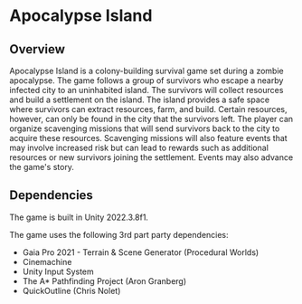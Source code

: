 # Apocalypse Island

## Overview

Apocalypse Island is a colony-building survival game set during a zombie apocalypse. The game
follows a group of survivors who escape a nearby infected city to an uninhabited island. The
survivors will collect resources and build a settlement on the island. The island provides a safe
space where survivors can extract resources, farm, and build. Certain resources, however, can only
be found in the city that the survivors left. The player can organize scavenging missions that will
send survivors back to the city to acquire these resources. Scavenging missions will also feature
events that may involve increased risk but can lead to rewards such as additional resources or new
survivors joining the settlement. Events may also advance the game's story.

## Dependencies

The game is built in Unity 2022.3.8f1.

The game uses the following 3rd part party dependencies:

-   Gaia Pro 2021 - Terrain & Scene Generator (Procedural Worlds)
-   Cinemachine
-   Unity Input System
-   The A* Pathfinding Project (Aron Granberg)
-   QuickOutline (Chris Nolet)
